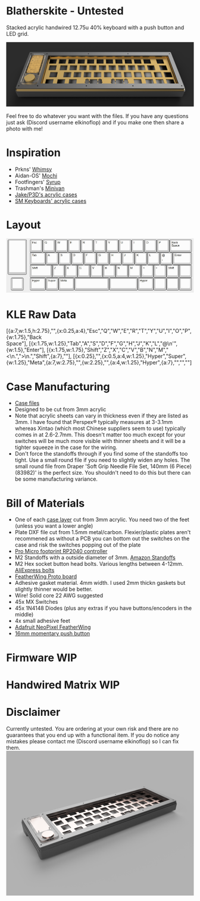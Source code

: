 # Blatherskite - Untested
Stacked acrylic handwired 12.75u 40% keyboard with a push button and LED grid.

<img src="https://github.com/ElKinoflop/Blatherskite/blob/main/images/Blatherskite%20Render%20(1).png" alt="Blatherskite Render">

Feel free to do whatever you want with the files. If you have any questions just ask (Discord username elkinoflop) and if you make one then share a photo with me!

<h1>Inspiration</h1>
<ul>
  <li>Prkns' <a href="https://geekhack.org/index.php?topic=105358.0">Whimsy</a></li>
  <li>Aidan-OS' <a href="https://github.com/Aidan-OS/Mochi40" target="_blank">Mochi</a></li>
  <li>Footfingers' <a href="https://geekhack.org/index.php?topic=115295.0" target="_blank">Syrup</a></li>
  <li>Trashman's <a href="https://trashman.wiki/keyboards/minivan">Minivan</a></li>
  <li><a href="https://p3dstore.notion.site/P3Dstore-Open-Source-Project-List-6e85900337294e769fb7b8fa68d68f27">Jake/P3D's acrylic cases</a></li>
  <li><a href="https://smkeyboards.com/">SM Keyboards' acrylic cases</a></li>
</ul>

<h1>Layout</h1>
<img src="https://github.com/ElKinoflop/Blatherskite/blob/main/images/Blatherskite%20KLE.jpg" alt="Blatherskite Layout">

<h1>KLE Raw Data</h1>
[{a:7,w:1.5,h:2.75},"",{x:0.25,a:4},"Esc","Q","W","E","R","T","Y","U","I","O","P",{w:1.75},"Back<br>Space"],
[{x:1.75,w:1.25},"Tab","A","S","D","F","G","H","J","K","L","@\n'",{w:1.5},"Enter"],
[{x:1.75,w:1.75},"Shift","Z","X","C","V","B","N","M","<\n.",">\n.","Shift",{a:7},""],
[{x:0.25},"",{x:0.5,a:4,w:1.25},"Hyper","Super",{w:1.25},"Meta",{a:7,w:2.75},"",{w:2.25},"",{a:4,w:1.25},"Hyper",{a:7},"","",""]

<h1>Case Manufacturing</h1>
<ul>
  <li><a href="https://github.com/ElKinoflop/Vozvan/tree/main/Case%20Files" target="_blank">Case files</a></li>
  <li>Designed to be cut from 3mm acrylic</li>
  <li>Note that acrylic sheets can vary in thickness even if they are listed as 3mm. I have found that Perspex® typically measures at 3-3.1mm whereas Xintao (which most Chinese suppliers seem to use) typically comes in at 2.6-2.7mm. This doesn't matter too much except for your switches will be much more visible with thinner sheets and it will be a tighter squeeze in the case for the wiring.</li>
  <li>Don't force the standoffs through if you find some of the standoffs too tight. Use a small round file if you need to slightly widen any holes. The small round file from Draper 'Soft Grip Needle File Set, 140mm (6 Piece) (83982)' is the perfect size. You shouldn't need to do this but there can be some manufacturing variance.</li>
</ul>

<h1>Bill of Materials</h1>
<ul>
  <li>One of each <a href="https://github.com/ElKinoflop/Blatherskite/tree/main/case%20files" target="_blank">case layer</a> cut from 3mm acrylic. You need two of the feet (unless you want a lower angle)</li>
  <li>Plate DXF file cut from 1.5mm metal/carbon. Flexier/plastic plates aren't recommened as without a PCB you can bottom out the switches on the case and risk the switches popping out of the plate</li>
  <li><a href="https://mechboards.co.uk/products/pro-micro-5v?_pos=2&_sid=c64ff0323&_ss=r" target="_blank">Pro Micro footprint RP2040 controller</a></li>
  <li>M2 Standoffs with a outside diameter of 3mm. <a href="https://amzn.eu/d/8H1HG6Y" target="_blank">Amazon Standoffs</a></li></li>
  <li>M2 Hex socket button head bolts. Various lengths between 4-12mm. <a href="https://www.aliexpress.com/item/32969042589.html" target="_blank">AliExpress bolts</a></li>
  <li><a href="https://www.adafruit.com/product/2884" target="_blank">FeatherWing Proto board</a></li>
  <li>Adhesive gasket material. 4mm width. I used 2mm thickn gaskets but slightly thinner would be better.</li>
  <li>Wire! Solid core 22 AWG suggested</li>
  <li>45x MX Switches</li>
  <li>45x 1N4148 Diodes (plus any extras if you have buttons/encoders in the middle)</li>
  <li>4x small adhesive feet</li>
  <li><a href="https://www.adafruit.com/product/2945" target="_blank">Adafruit NeoPixel FeatherWing</a></li>
  <li><a href="https://www.aliexpress.com/item/1005004920346156.html" target="_blank">16mm momentary push button</a></li>
</ul>

<h1>Firmware WIP</h1>

<h1>Handwired Matrix WIP</h1>

<h1>Disclaimer</h1>
Currently untested. You are ordering at your own risk and there are no guarantees that you end up with a functional item. If you do notice any mistakes please contact me (Discord username elkinoflop) so I can fix them.

<img src="https://github.com/ElKinoflop/Blatherskite/blob/main/images/Blatherskite%20Render%20(2).png" alt="Blatherskite Render">
